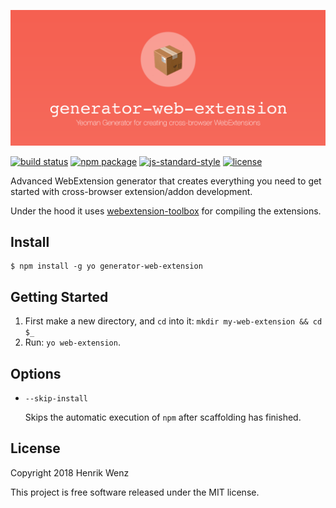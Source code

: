 ![generator-web-extension](assets/logo-repo.png)

[![build status](https://secure.travis-ci.org/HaNdTriX/generator-web-extension.png?branch=master)](https://travis-ci.org/HaNdTriX/generator-web-extension) 
[![npm package](https://badge.fury.io/js/generator-web-extension.svg)](https://www.npmjs.com/package/generator-web-extension)
[![js-standard-style](https://img.shields.io/badge/code%20style-standard-green.svg?style=flat-square)](https://github.com/feross/standard)
[![license](https://img.shields.io/npm/l/generator-web-extension.svg)](https://github.com/HaNdTriX/generator-web-extension/blob/master/LICENSE)

Advanced WebExtension generator that creates everything you need to get started with cross-browser extension/addon development. 

Under the hood it uses [webextension-toolbox](https://github.com/HaNdTriX/webextension-toolbox) for compiling the extensions.

## Install

```shell
$ npm install -g yo generator-web-extension
```

## Getting Started

1. First make a new directory, and `cd` into it: `mkdir my-web-extension && cd $_`
2. Run: `yo web-extension`.

## Options

* `--skip-install`

  Skips the automatic execution of `npm` after
  scaffolding has finished.

## License

Copyright 2018 Henrik Wenz

This project is free software released under the MIT license.
